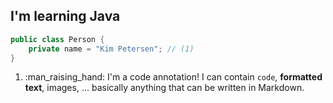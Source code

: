 ## I'm learning Java

```java title="Person.java"
public class Person {
    private name = "Kim Petersen"; // (1)
}
```

1.  :man_raising_hand: I'm a code annotation! I can contain `code`, __formatted
    text__, images, ... basically anything that can be written in Markdown.
